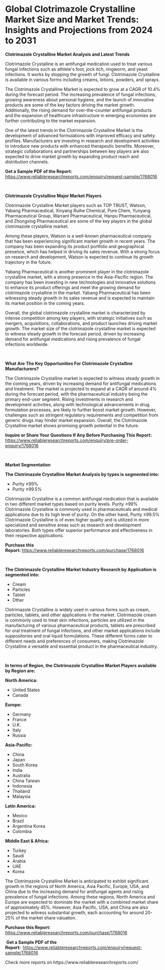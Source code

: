 <p><h1>Global Clotrimazole Crystalline Market Size and Market Trends: Insights and Projections from 2024 to 2031</h1></p><p><strong>Clotrimazole Crystalline Market Analysis and Latest Trends</strong></p>
<p><p>Clotrimazole Crystalline is an antifungal medication used to treat various fungal infections such as athlete's foot, jock itch, ringworm, and yeast infections. It works by stopping the growth of fungi. Clotrimazole Crystalline is available in various forms including creams, lotions, powders, and sprays.</p><p>The Clotrimazole Crystalline Market is expected to grow at a CAGR of 10.4% during the forecast period. The increasing prevalence of fungal infections, growing awareness about personal hygiene, and the launch of innovative products are some of the key factors driving the market growth. Additionally, the rising demand for over-the-counter antifungal products and the expansion of healthcare infrastructure in emerging economies are further contributing to the market expansion.</p><p>One of the latest trends in the Clotrimazole Crystalline Market is the development of advanced formulations with improved efficacy and safety profiles. Manufacturers are investing in research and development activities to introduce new products with enhanced therapeutic benefits. Moreover, strategic collaborations and partnerships between key players are also expected to drive market growth by expanding product reach and distribution channels.</p></p>
<p><strong>Get a Sample PDF of the Report:&nbsp;</strong> <a href="https://www.reliableresearchreports.com/enquiry/request-sample/1768016">https://www.reliableresearchreports.com/enquiry/request-sample/1768016</a></p>
<p>&nbsp;</p>
<p><strong>Clotrimazole Crystalline Major Market Players</strong></p>
<p><p>Clotrimazole Crystalline Market players such as TOP TRUST, Watson, Yabang Pharmaceutical, Xinyang Ruihe Chemical, Pure Chem, Yunyang Pharmaceutical Group, Warrant Pharmaceutical, Hanpu Pharmaceutical, and Zhongxing Pharmaceutical are some of the key players in the global clotrimazole crystalline market.</p><p>Among these players, Watson is a well-known pharmaceutical company that has been experiencing significant market growth in recent years. The company has been expanding its product portfolio and geographical presence, which has helped in driving its sales revenue. With a strong focus on research and development, Watson is expected to continue its growth trajectory in the future.</p><p>Yabang Pharmaceutical is another prominent player in the clotrimazole crystalline market, with a strong presence in the Asia-Pacific region. The company has been investing in new technologies and innovative solutions to enhance its product offerings and meet the growing demand for clotrimazole crystalline in the market. Yabang Pharmaceutical has been witnessing steady growth in its sales revenue and is expected to maintain its market position in the coming years.</p><p>Overall, the global clotrimazole crystalline market is characterized by intense competition among key players, with strategic initiatives such as mergers, acquisitions, collaborations, and product launches driving market growth. The market size of the clotrimazole crystalline market is expected to witness steady growth in the forecast period, driven by increasing demand for antifungal medications and rising prevalence of fungal infections worldwide.</p></p>
<p>&nbsp;</p>
<p><strong>What Are The Key Opportunities For Clotrimazole Crystalline Manufacturers?</strong></p>
<p><p>The Clotrimazole Crystalline market is expected to witness steady growth in the coming years, driven by increasing demand for antifungal medications and treatment. The market is projected to expand at a CAGR of around 4% during the forecast period, with the pharmaceutical industry being the primary end-user segment. Rising investments in research and development activities, along with technological advancements in drug formulation processes, are likely to further boost market growth. However, challenges such as stringent regulatory requirements and competition from generic drugs may hinder market expansion. Overall, the Clotrimazole Crystalline market shows promising growth potential in the future.</p></p>
<p><strong>Inquire or Share Your Questions If Any Before Purchasing This Report:</strong> <a href="https://www.reliableresearchreports.com/enquiry/pre-order-enquiry/1768016">https://www.reliableresearchreports.com/enquiry/pre-order-enquiry/1768016</a></p>
<p>&nbsp;</p>
<p><strong>Market Segmentation</strong></p>
<p><strong>The Clotrimazole Crystalline Market Analysis by types is segmented into:</strong></p>
<p><ul><li>Purity ≥99%</li><li>Purity ≥99.5%</li></ul></p>
<p><p>Clotrimazole Crystalline is a common antifungal medication that is available in two different market types based on purity levels. Purity ≥99% Clotrimazole Crystalline is commonly used in pharmaceuticals and medical applications due to its high level of purity. On the other hand, Purity ≥99.5% Clotrimazole Crystalline is of even higher quality and is utilized in more specialized and sensitive areas such as research and development laboratories. Both types offer superior performance and effectiveness in their respective applications.</p></p>
<p><strong>Purchase this Report:&nbsp;</strong><a href="https://www.reliableresearchreports.com/purchase/1768016">https://www.reliableresearchreports.com/purchase/1768016</a></p>
<p>&nbsp;</p>
<p><strong>The Clotrimazole Crystalline Market Industry Research by Application is segmented into:</strong></p>
<p><ul><li>Cream</li><li>Particles</li><li>Tablet</li><li>Other</li></ul></p>
<p><p>Clotrimazole Crystalline is widely used in various forms such as cream, particles, tablets, and other applications in the market. Clotrimazole cream is commonly used to treat skin infections, particles are utilized in the manufacturing of various pharmaceutical products, tablets are prescribed for oral treatment of fungal infections, and other market applications include suppositories and oral liquid formulations. These different forms cater to different needs and preferences of consumers, making Clotrimazole Crystalline a versatile and essential product in the pharmaceutical industry.</p></p>
<p>&nbsp;</p>
<p><strong>In terms of Region, the Clotrimazole Crystalline Market Players available by Region are:</strong></p>
<p>
    <p> <strong> North America: </strong>
        <ul>
            <li>United States</li>
            <li>Canada</li>
        </ul>
        </p> 
    <p> <strong> Europe: </strong>
        <ul>
            <li>Germany</li>
            <li>France</li>
            <li>U.K.</li>
            <li>Italy</li>
            <li>Russia</li>
        </ul>
        </p> 
    <p> <strong> Asia-Pacific: </strong>
        <ul>
            <li>China</li>
            <li>Japan</li>
            <li>South Korea</li>
            <li>India</li>
            <li>Australia</li>
            <li>China Taiwan</li>
            <li>Indonesia</li>
            <li>Thailand</li>
            <li>Malaysia</li>
        </ul>
        </p> 
    <p> <strong> Latin America: </strong>
        <ul>
            <li>Mexico</li>
            <li>Brazil</li>
            <li>Argentina Korea</li>
            <li>Colombia</li>
        </ul>
        </p> 
    <p> <strong> Middle East & Africa: </strong>
        <ul>
            <li>Turkey</li>
            <li>Saudi</li>
            <li>Arabia</li>
            <li>UAE</li>
            <li>Korea</li>
        </ul>
    </p>
    </p>
<p><p>The Clotrimazole Crystalline Market is anticipated to exhibit significant growth in the regions of North America, Asia Pacific, Europe, USA, and China due to the increasing demand for antifungal agents and rising prevalence of fungal infections. Among these regions, North America and Europe are expected to dominate the market with a combined market share of approximately 45%. However, Asia Pacific, USA, and China are also projected to witness substantial growth, each accounting for around 20-25% of the market share valuation.</p></p>
<p><strong>Purchase this Report: </strong><a href="https://www.reliableresearchreports.com/purchase/1768016">https://www.reliableresearchreports.com/purchase/1768016</a></p>
<p>&nbsp;<strong>Get a Sample PDF of the Report:&nbsp;&nbsp;</strong><a href="https://www.reliableresearchreports.com/enquiry/request-sample/1768016">https://www.reliableresearchreports.com/enquiry/request-sample/1768016</a></p>
<p><strong></strong></p>
<p>Check more reports on https://www.reliableresearchreports.com/</p>